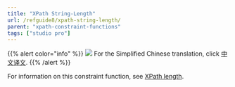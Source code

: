 ```yaml
---
title: "XPath String-Length"
url: /refguide8/xpath-string-length/
parent: "xpath-constraint-functions"
tags: ["studio pro"]
---
```


{{% alert color="info" %}}
<img src="/attachments/china.png" class="d-inline-block" /> For the Simplified Chinese translation, click [中文译文](https://cdn.mendix.tencent-cloud.com/documentation/refguide8/xpath-string-length.pdf).
{{% /alert %}}

For information on this constraint function, see [XPath length](/refguide8/xpath-length/).
